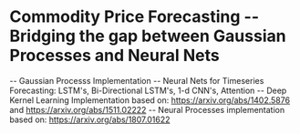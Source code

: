 # Commodity Price Forecasting -- Bridging the gap between Gaussian Processes and Neural Nets

-- Gaussian Processs Implementation
-- Neural Nets for Timeseries Forecasting: LSTM's, Bi-Directional LSTM's, 1-d CNN's, Attention
-- Deep Kernel Learning Implementation based on: https://arxiv.org/abs/1402.5876 and https://arxiv.org/abs/1511.02222
-- Neural Processes implementation based on: https://arxiv.org/abs/1807.01622
